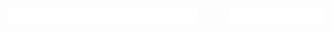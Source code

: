 [<img align="left" width="30%" src="/status/ripenote.vercel.app-443.svg" />](https://ripenote.vercel.app)
[<img align="center" width="30%" src="/status/minecraft-ripenote.vercel.app-443.svg" />](https://minecraft-ripenote.vercel.app)
[<img align="right" width="30%" src="/status/minecraft-ripenote.vercel.app-443.svg" />](https://minecraft-ripenote.vercel.app)
